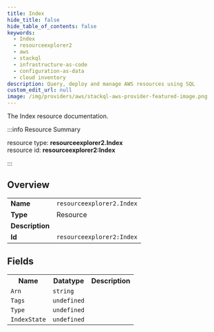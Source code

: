 ```yaml
---
title: Index
hide_title: false
hide_table_of_contents: false
keywords:
  - Index
  - resourceexplorer2
  - aws
  - stackql
  - infrastructure-as-code
  - configuration-as-data
  - cloud inventory
description: Query, deploy and manage AWS resources using SQL
custom_edit_url: null
image: /img/providers/aws/stackql-aws-provider-featured-image.png
---
```

The Index resource documentation.

:::info Resource Summary

<div class="row">
<div class="providerDocColumn">
<span>resource type:&nbsp;<b>resourceexplorer2.Index</b></span><br />
<span>resource id:&nbsp;<b>resourceexplorer2:Index</b></span><br />
</div>
</div>

:::

## Overview
<table><tbody>
<tr><td><b>Name</b></td><td><code>resourceexplorer2.Index</code></td></tr>
<tr><td><b>Type</b></td><td>Resource</td></tr>
<tr><td><b>Description</b></td><td></td></tr>
<tr><td><b>Id</b></td><td><code>resourceexplorer2:Index</code></td></tr>
</tbody></table>

## Fields
<table><tbody>
<tr><th>Name</th><th>Datatype</th><th>Description</th></tr>
<tr><td><code>Arn</code></td><td><code>string</code></td><td></td></tr><tr><td><code>Tags</code></td><td><code>undefined</code></td><td></td></tr><tr><td><code>Type</code></td><td><code>undefined</code></td><td></td></tr><tr><td><code>IndexState</code></td><td><code>undefined</code></td><td></td></tr>
</tbody></table>